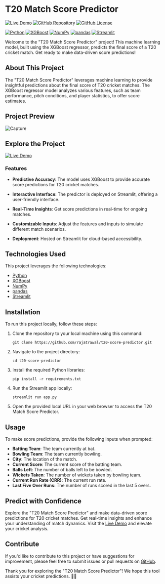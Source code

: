 # T20 Match Score Predictor

[![Live Demo](https://img.shields.io/badge/Live%20Demo-View%20Predictor-brightgreen)](https://t20-score-predictor.streamlit.app/)
[![GitHub Repository](https://img.shields.io/badge/GitHub%20Repo-T20%20Match%20Score%20Predictor-green)](https://github.com/rajatrawal/t20-score-predictor)
[![GitHub License](https://img.shields.io/badge/license-MIT-blue.svg)](LICENSE)

[![Python](https://img.shields.io/badge/Python-3.9-blue)](https://www.python.org/)
[![XGBoost](https://img.shields.io/badge/XGBoost-1.4-blue)](https://xgboost.readthedocs.io/en/latest/)
[![NumPy](https://img.shields.io/badge/NumPy-1.19-blue)](https://numpy.org/)
[![pandas](https://img.shields.io/badge/pandas-1.2-blue)](https://pandas.pydata.org/)
[![Streamlit](https://img.shields.io/badge/Streamlit-0.80-blue)](https://www.streamlit.io/)



Welcome to the "T20 Match Score Predictor" project! This machine learning model, built using the XGBoost regressor, predicts the final score of a T20 cricket match. Get ready to make data-driven score predictions!

## About This Project

The "T20 Match Score Predictor" leverages machine learning to provide insightful predictions about the final score of T20 cricket matches. The XGBoost regressor model analyzes various features, such as team performance, pitch conditions, and player statistics, to offer score estimates.

## Project Preview
![Capture](https://github.com/rajatrawal/t20-score-predictor/assets/72153827/9aa52c4e-20c4-48c4-afdd-a06218423d63)

## Explore the Project

[![Live Demo](https://img.shields.io/badge/Live%20Demo-View%20Predictor-brightgreen)](https://t20-score-predictor.streamlit.app/)

### Features

- **Predictive Accuracy**: The model uses XGBoost to provide accurate score predictions for T20 cricket matches.

- **Interactive Interface**: The predictor is deployed on Streamlit, offering a user-friendly interface.

- **Real-Time Insights**: Get score predictions in real-time for ongoing matches.

- **Customizable Inputs**: Adjust the features and inputs to simulate different match scenarios.

- **Deployment**: Hosted on Streamlit for cloud-based accessibility.

## Technologies Used

This project leverages the following technologies:

- [Python](https://www.python.org/)
- [XGBoost](https://xgboost.readthedocs.io/en/latest/)
- [NumPy](https://numpy.org/)
- [pandas](https://pandas.pydata.org/)
- [Streamlit](https://www.streamlit.io/)


## Installation

To run this project locally, follow these steps:

1. Clone the repository to your local machine using this command:

   ```shell
   git clone https://github.com/rajatrawal/t20-score-predictor.git
   ```

2. Navigate to the project directory:

   ```shell
   cd t20-score-predictor
   ```

3. Install the required Python libraries:

   ```shell
   pip install -r requirements.txt
   ```

4. Run the Streamlit app locally:

   ```shell
   streamlit run app.py
   ```

5. Open the provided local URL in your web browser to access the T20 Match Score Predictor.

## Usage

To make score predictions, provide the following inputs when prompted:

- **Batting Team**: The team currently at bat.
- **Bowling Team**: The team currently bowling.
- **City**: The location of the match.
- **Current Score**: The current score of the batting team.
- **Balls Left**: The number of balls left to be bowled.
- **Wickets Taken**: The number of wickets taken by bowling team.
- **Current Run Rate (CRR)**: The current run rate.
- **Last Five Over Runs**: The number of runs scored in the last 5 overs.

## Predict with Confidence

Explore the "T20 Match Score Predictor" and make data-driven score predictions for T20 cricket matches. Get real-time insights and enhance your understanding of match dynamics. Visit the [Live Demo](https://t20-score-predictor.streamlit.app/) and elevate your cricket analysis.

## Contribute

If you'd like to contribute to this project or have suggestions for improvement, please feel free to submit issues or pull requests on [GitHub](https://github.com/rajatrawal/t20-score-predictor).

Thank you for exploring the "T20 Match Score Predictor"! We hope this tool assists your cricket predictions. 🏏🌟
